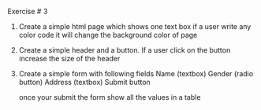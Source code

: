 Exercise # 3 
 1) Create a simple html page which shows one text box if a user write any color code it will change the background color of page
 2) Create a simple header and a button. If a user click on the button increase the size of the header
 3) Create a simple form with following fields
	Name (textbox)
	Gender (radio button)
	Address (textbox)
	Submit button 
	
	once your submit the form show all the values in a table